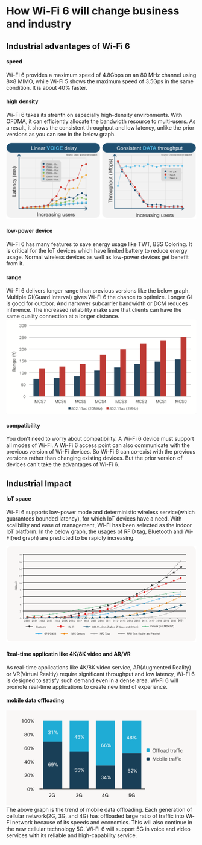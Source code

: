 # How Wi-Fi 6 will change business and industry
## Industrial advantages of Wi-Fi 6
#### speed
Wi-Fi 6 provides a maximum speed of 4.8Gbps on an 80 MHz channel using 8×8 MIMO, while Wi-Fi 5 shows the maximum speed of 3.5Gps in the same condition. It is about 40% faster.

#### high density
Wi-Fi 6 takes its strenth on especially high-density environments. With OFDMA, it can efficiently allocate the bandwidth resource to multi-users. As a result, it shows the consistent throughput and low latency, unlike the prior versions as you can see in the below graph.

![](assets/images/4-2-capacity.png)

#### low-power device
Wi-Fi 6 has many features to save energy usage like TWT, BSS Coloring. It is critical for the IoT devices which have limited battery to reduce energy usage. Normal wireless devices as well as low-power devices get benefit from it.

#### range
Wi-Fi 6 delivers longer range than previous versions like the below graph. Multiple GI(Guard Interval) gives Wi-Fi 6 the chance to optimize. Longer GI is good for outdoor. And narrower subcarrier bandwidth or DCM reduces inference. The increased reliability make sure that clients can have the same quality connection at a longer distance.
![range](assets/images/4-3-range.png)

#### compatibility
You don't need to worry about compatibility. A Wi-Fi 6 device must support all modes of Wi-Fi. A Wi-Fi 6 access point can also communicate with the previous version of Wi-Fi devices. So Wi-Fi 6 can co-exist with the previous versions rather than changing existing devices. But the prior version of devices can't take the advantages of Wi-Fi 6.

## Industrial Impact
#### IoT space
Wi-Fi 6 supports low-power mode and deterministic wireless service(which guarantees bounded latency), for which IoT devices have a need. With scalibility and ease of management, Wi-Fi has been selected as the indoor IoT platform. In the below graph, the usages of RFID tag, Bluetooth and Wi-Fi(red graph) are predicted to be rapidly increasing.

![IoT](assets/images/4-4-IoT.png)

#### Real-time applicatin like 4K/8K video and AR/VR
As real-time applications like 4K/8K video service, AR(Augmented Reality) or VR(Virtual Realtiy) require significant throughput and low latency, Wi-Fi 6 is designed to satisfy such demand even in a dense area. Wi-Fi 6 will promote real-time applications to create new kind of experience.

#### mobile data offloading
![offload](assets/images/4-5-offload.png)
The above graph is the trend of mobile data offloading. Each generation of cellular network(2G, 3G, and 4G) has offloaded large ratio of traffic into Wi-Fi network because of its speeds and economics. This will also continue in the new cellular technology 5G. Wi-Fi 6 will support 5G in voice and video services with its reliable and high-capability service.

